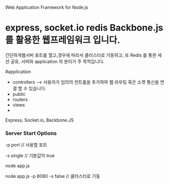 Web Application Framework for Node.js


# express, socket.io redis Backbone.js 를 활용한 웹프레임워크 입니다.
간단하게웹서버 포트를 열고,경우에 따라서 클러스터로 기동하고, 
또 Redis 를 통한 세션 공유, 서버와 application 의 분리가 주 목적입니다.

#application
 - controllers --> 사용자가 임의의 컨트롤을 추가하여 웹 라우팅 혹은 소켓 통신을 연결 할 수 있습니다.
 - public
 - routers
 - views 
 - 


Express, Socket.io, Backbone.JS
### Server Start Options ###
-p port    // 사용할 포트 

-s single  // 기본값이 true

node app.js


node app.js -p 8080  -s false // 클러스터로 기동

